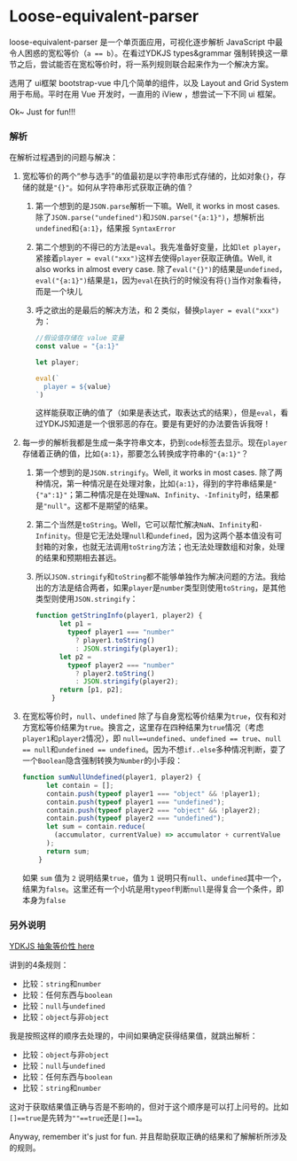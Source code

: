 # Loose-equivalent-parser
loose-equivalent-parser 是一个单页面应用，可视化逐步解析 JavaScript 中最令人困惑的宽松等价（`a == b`）。在看过YDKJS types&grammar 强制转换这一章节之后，尝试能否在宽松等价时，将一系列规则联合起来作为一个解决方案。

选用了 ui框架 bootstrap-vue 中几个简单的组件，以及 Layout and Grid System 用于布局。平时在用 Vue 开发时，一直用的 iView ，想尝试一下不同 ui 框架。

Ok~ Just for fun!!!

### 解析

在解析过程遇到的问题与解决：

1. 宽松等价的两个“参与选手”的值最初是以字符串形式存储的，比如对象`{}`，存储的就是`"{}"`。如何从字符串形式获取正确的值？

   1. 第一个想到的是`JSON.parse`解析一下嘛。Well, it works in most cases. 除了`JSON.parse("undefined")`和`JSON.parse("{a:1}")`，想解析出`undefined`和`{a:1}`，结果报 `SyntaxError`

   2. 第二个想到的不得已的方法是`eval`。我先准备好变量，比如`let player`，紧接着`player = eval("xxx")`这样去使得`player`获取正确值。Well, it also works in almost every case. 除了`eval("{}")`的结果是`undefined`，`eval("{a:1}")`结果是`1`，因为`eval`在执行的时候没有将`{}`当作对象看待，而是一个块儿

   3. 呼之欲出的是最后的解决方法，和 2 类似，替换`player = eval("xxx")`为：

      ```javascript
      //假设值存储在 value 变量
      const value = "{a:1}"
      
      let player;
      
      eval(`
      	player = ${value}
      `)
      ```

      这样能获取正确的值了（如果是表达式，取表达式的结果），但是`eval`，看过YDKJS知道是一个很邪恶的存在。要是有更好的办法要告诉我呀！

2. 每一步的解析我都是生成一条字符串文本，扔到`code`标签去显示。现在`player`存储着正确的值，比如`{a:1}`，那要怎么转换成字符串的`"{a:1}"`？

   1. 第一个想到的是`JSON.stringify`。Well, it works in most cases. 除了两种情况，第一种情况是在处理对象，比如`{a:1}`，得到的字符串结果是`"{"a":1}"`；第二种情况是在处理`NaN`、`Infinity`、`-Infinity`时，结果都是`"null"`。这都不是期望的结果。

   2. 第二个当然是`toString`。Well，它可以帮忙解决`NaN`、`Infinity`和`-Infinity`。但是它无法处理`null`和`undefined`，因为这两个基本值没有可封箱的对象，也就无法调用`toString`方法；也无法处理数组和对象，处理的结果和预期相去甚远。

   3. 所以`JSON.stringify`和`toString`都不能够单独作为解决问题的方法。我给出的方法是结合两者，如果`player`是`number`类型则使用`toString`，是其他类型则使用`JSON.stringify`：

      ```javascript
      function getStringInfo(player1, player2) {
            let p1 =
              typeof player1 === "number"
                ? player1.toString()
                : JSON.stringify(player1);
            let p2 =
              typeof player2 === "number"
                ? player2.toString()
                : JSON.stringify(player2);
            return [p1, p2];
          }
      ```

3. 在宽松等价时，`null`、`undefined` 除了与自身宽松等价结果为`true`，仅有和对方宽松等价结果为`true`。换言之，这里存在四种结果为`true`情况（考虑`player1`和`player2`情况），即 `null==undefined`、`undefined == true`、`null == null`和`undefined == undefined`。因为不想`if..else`多种情况判断，耍了一个`Boolean`隐含强制转换为`Number`的小手段：

   ```javascript
   function sumNullUndefined(player1, player2) {
         let contain = [];
         contain.push(typeof player1 === "object" && !player1);
         contain.push(typeof player1 === "undefined");
         contain.push(typeof player2 === "object" && !player2);
         contain.push(typeof player2 === "undefined");
         let sum = contain.reduce(
           (accumulator, currentValue) => accumulator + currentValue
         );
         return sum;
       }
   ```

   如果 `sum` 值为 `2` 说明结果`true`，值为 `1` 说明只有`null`、`undefined`其中一个，结果为`false`。这里还有一个小坑是用`typeof`判断`null`是得复合一个条件，即本身为`false`

### 另外说明

[YDKJS 抽象等价性 here](https://github.com/getify/You-Dont-Know-JS/blob/1ed-zh-CN/types%20%26%20grammar/ch4.md#抽象等价性)

讲到的4条规则：

- 比较：`string`和`number`
- 比较：任何东西与`boolean`
- 比较：`null`与`undefined`
- 比较：`object`与非`object`

我是按照这样的顺序去处理的，中间如果确定获得结果值，就跳出解析：

- 比较：`object`与非`object`
- 比较：`null`与`undefined`
- 比较：任何东西与`boolean`
- 比较：`string`和`number`

这对于获取结果值正确与否是不影响的，但对于这个顺序是可以打上问号的。比如`[]==true`是先转为`""==true`还是`[]==1`。

Anyway, remember it's just for fun. 并且帮助获取正确的结果和了解解析所涉及的规则。